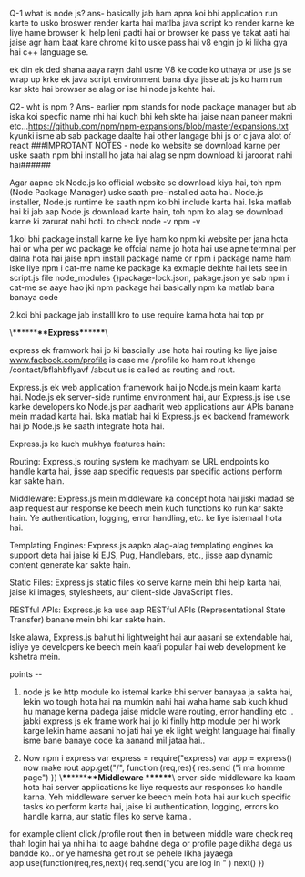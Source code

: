 Q-1 what is node js?
ans- basically jab ham apna koi bhi application run karte to usko broswer render karta hai matlba java script ko render karne ke liye hame browser ki help leni padti hai or browser ke pass ye takat aati hai jaise agr ham baat kare chrome ki to uske pass hai v8 engin jo ki likha gya hai c++ language se.

ek din ek ded shana aaya rayn dahl usne V8 ke code ko uthaya or use js se wrap up krke ek java script environment bana diya jisse ab js ko ham run kar skte hai browser se alag or ise hi node js kehte hai.

Q2- wht is npm ?
Ans- earlier npm stands for node package manager but ab iska koi specfic name nhi hai
kuch bhi keh skte hai jaise naan paneer makni etc...https://github.com/npm/npm-expansions/blob/master/expansions.txt kyunki isme ab sab package daalte hai other langage bhi js or c java alot of react
###IMPROTANT NOTES - node ko website se download karne per uske saath npm bhi install ho jata hai alag se npm download ki jaroorat nahi hai######

Agar aapne ek Node.js ko official website se download kiya hai, toh npm (Node Package Manager) uske saath pre-installed aata hai. Node.js installer, Node.js runtime ke saath npm ko bhi include karta hai. Iska matlab hai ki jab aap Node.js download karte hain, toh npm ko alag se download karne ki zarurat nahi hoti.
to check
node -v
npm -v

<!-- ####points##### -->

1.koi bhi package install karne ke liye ham ko npm ki website per jana hota hai or wha per wo package ke offcial name jo hota hai use apne terminal per dalna hota hai jaise
npm install package name
or npm i package name
ham iske liye npm i cat-me name ke package ka exmaple dekhte hai lets see in script.js file
node_modules {}package-lock.json, pakage.json ye sab npm i cat-me se aaye hao jki npm package hai basically npm ka matlab bana banaya code

2.koi bhi package jab installl kro to use require karna hota hai top pr

 <!-- jaise var catMe = require('cat-me') -->

\\**\*\***\*\*\*\***\*\***Express**\*\***\*\***\*\***\\

express ek framwork hai jo ki bascially use hota hai routing ke liye
jaise www.facbook.com/profile is case me /profile ko ham rout khenge
/contact/bflahbflyavf
/about us is called as routing and rout.

Express.js ek web application framework hai jo Node.js mein kaam karta hai. Node.js ek server-side runtime environment hai, aur Express.js ise use karke developers ko Node.js par aadharit web applications aur APIs banane mein madad karta hai. Iska matlab hai ki Express.js ek backend framework hai jo Node.js ke saath integrate hota hai.

Express.js ke kuch mukhya features hain:

Routing: Express.js routing system ke madhyam se URL endpoints ko handle karta hai, jisse aap specific requests par specific actions perform kar sakte hain.

Middleware: Express.js mein middleware ka concept hota hai jiski madad se aap request aur response ke beech mein kuch functions ko run kar sakte hain. Ye authentication, logging, error handling, etc. ke liye istemaal hota hai.

Templating Engines: Express.js aapko alag-alag templating engines ka support deta hai jaise ki EJS, Pug, Handlebars, etc., jisse aap dynamic content generate kar sakte hain.

Static Files: Express.js static files ko serve karne mein bhi help karta hai, jaise ki images, stylesheets, aur client-side JavaScript files.

RESTful APIs: Express.js ka use aap RESTful APIs (Representational State Transfer) banane mein bhi kar sakte hain.

Iske alawa, Express.js bahut hi lightweight hai aur aasani se extendable hai, isliye ye developers ke beech mein kaafi popular hai web development ke kshetra mein.

points --

1. node js ke http module ko istemal karke bhi server banayaa ja sakta hai, lekin wo tough hota hai na mumkin nahi hai waha hame sab kuch khud hu manage kerna padega jaise middle ware routing, error handling etc ..
   jabki express js ek frame work hai jo ki finlly http module per hi work karge lekin hame aasani ho jati hai ye ek light weight language hai finally isme bane banaye code ka aanand mil jataa hai..

2. Now npm i express
   var express = require("express)
   var app = express()
   now make rout
   app.get("/", function (req,res){
   res.send ("i ma homme page")
   })
   \\**\*\***\*\*\*\***\*\***Middleware **\*\***\*\***\*\***\\
   erver-side middleware ka kaam hota hai server applications ke liye requests aur responses ko handle karna. Yeh middleware server ke beech mein hota hai aur kuch specific tasks ko perform karta hai, jaise ki authentication, logging, errors ko handle karna, aur static files ko serve karna..

for example client click /profile rout then in between middle ware check req thah login hai ya nhi hai to aage bahdne dega or profile page dikha dega us bandde ko..
or ye hamesha get rout se pehele likha jayaega
app.use(function(req,res,next){
req.send("you are log in "
)
next()
})
